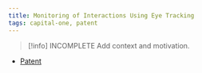 ```yaml
---
title: Monitoring of Interactions Using Eye Tracking
tags: capital-one, patent
---
```

> [!info] INCOMPLETE
> Add context and motivation.

- [Patent](https://patents.google.com/patent/US11347309B1/en)